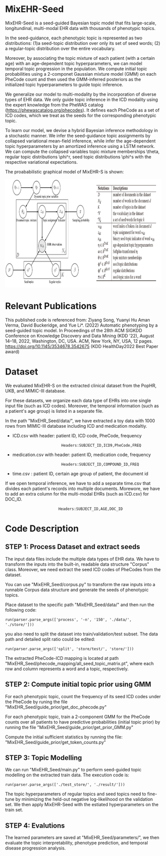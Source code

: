 # MixEHR-Seed

MixEHR-Seed is a seed-guided Bayesian topic model that fits large-scale, longitundinal, multi-modal EHR data with thousands of phenotypic topics. 

In the seed-guidance, each phenotypic topic is represented as two distributions: (1)a seed-topic distribution over only its set of seed words;
(2) a regular-topic distribution over the entire vocabulary.

Moreover, by associating the topic mixture of each patient (with a certain age) with an age-dependent topic hyperparameters, we can model temporal topic progression in the population. We compute initial topic probabilities using a 2-componet Gaussian mixture model (GMM) on each PheCode count and then used the GMM-inferred posteriors as the initialized topic hyperparameters to guide topic inference.

We generalize our model to multi-modality by the incorporation of diverse types of EHR data. We only guide topic inference in the ICD modality using the expert knowledge from the PheWAS catalog (https://phewascatalog.org/phecodes). It defines each PheCode as a set of ICD codes, which we treat as the seeds for the corresponding phenotypic topic.

To learn our model, we devise a hybrid Bayesian inference methodology in a stochastic manner. We infer the seed-guidance topic assignments by collapsed variational mean-field inference, while infer the age-dependent topic hyperparameters by an amortized inference using a LSTM network. We can  compute the collapsed variables
topic mixture memberships \theta, regular topic distributions \phi^r, seed topic distributions \phi^s with the respective variational expectations.

The proababilistic graphical model of MixEHR-S is shown:

<img src="https://github.com/li-lab-mcgill/MixEHR-Seed/blob/main/figures/PGM.jpg" width="920" height="350">


# Relevant Publications

This published code is referenced from: 
Ziyang Song, Yuanyi Hu Aman Verma, David Buckeridge, and Yue Li*. (2022) Automatic phenotyping by a seed-guided topic model. In Proceedings of the 28th ACM SIGKDD Conference on Knowledge Discovery and Data Mining (KDD ’22), August 14–18, 2022, Washington, DC, USA. ACM, New York, NY, USA, 12 pages. https://doi.org/10.1145/3534678.3542675 (KDD HealthDay2022 Best Paper award)


# Dataset

We evaluated MixEHR-S on the extracted clinical dataset from the PopHR, UKB, and MIMIC-III database. 

For these datasets, we organize each data type of EHRs into one single input file (such as ICD codes). Moreover, the temporal information (such as a patient's age group) is listed in a separate file. 

In the path "MixEHR_Seed/data/", we have extracted a toy data with 1000 rows from MIMIC-III database including ICD and medication modaltiy.

- ICD.csv with header: patient ID,	ICD code,	PheCode, frequency


                            Headers:SUBJECT_ID,ICD9,PheCode,FREQ


- medication.csv with header: patient ID,	medication code, frequency


                            Headers:SUBJECT_ID,COMPOUND_ID,FREQ


- time.csv : patient ID, certain age group of patient, the document id 

If we open temporal inference, we have to add a separate time.csv that divides each patient's records into multiple documents. Morewore, we have to add an extra column for the multi-modal EHRs (such as ICD.csv) for DOC_ID. 

                            Headers:SUBJECT_ID,AGE,DOC_ID
              
              
# Code Description

## STEP 1: Process Dataset and extract seeds

The input data files include the multiple data types of EHR data. We have to transform the inputs into the built-in, readable data structure "Corpus" class. Moreover, we need extract the seed ICD codes of PheCodes from the dataset.

You can use "MixEHR_Seed/corpus.py" to transform the raw inputs into a runnable Corpus data structure and generate the seeds of phenotypic topics. 

Place dataset to the specific path "MixEHR_Seed/data/" and then run the following code:

    run(parser.parse_args(['process', '-n', '150', './data/', './store/']))
    
you also need to split the dataset into train/validation/test subset. The data path and detailed split ratio could be edited:
    
    run(parser.parse_args(['split', 'store/test/', 'store/']))
	
The extracted PheCode-ICD mapping is located at path "MixEHR_Seed/phecode_mapping/all_seed_topic_matrix.pt", where each row and column represents a word and a topic, respectively.


## STEP 2: Compute initial topic prior using GMM

For each phenotypic topic, count the frequency of its seed ICD codes under the PheCode by runing the file "MixEHR_Seed/guide_prior/get_doc_phecode.py"

For each phenotypic topic, train a 2-component GMM for the PheCode counts over all patients to have predictive probabilities (initial topic prior) by running the file "MixEHR_Seed/guide_prior/get_prior_GMM.py"

Compute the initial sufficient statistics by running the file: "MixEHR_Seed/guide_prior/get_token_counts.py"

## STEP 3: Topic Modelling

We can run "MixEHR_Seed/main.py" to perform seed-guided topic modelling on the extracted train data. 
The execution code is:

    run(parser.parse_args(['./test_store/', './result/']))
    
The topic hyperparameters of regular topics and seed topics need to fine-tune by minimizing the held-out negative log-likelihood on the validation set. We then apply MixEHR-Seed with the estiated hyperparameters on the train set. 
 

## STEP 4: Evalutions

The learned parameters are saved at "MixEHR_Seed/parameters/", we then evaluate the topic interpretability, phenotype prediction, and temporal disease progression analysis. 
    






